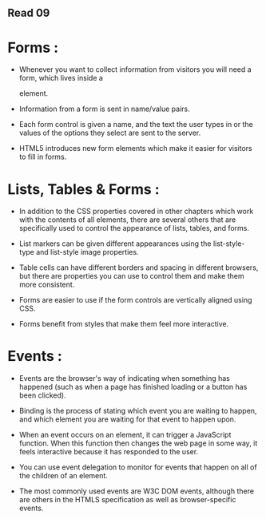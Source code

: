 ## Read 09

# Forms :

* Whenever you want to collect information from
visitors you will need a form, which lives inside a<form> element.

* Information from a form is sent in name/value pairs.

* Each form control is given a name, and the text the
user types in or the values of the options they select
are sent to the server.

* HTML5 introduces new form elements which make it
easier for visitors to fill in forms.

# Lists, Tables & Forms :

* In addition to the CSS properties covered in other
chapters which work with the contents of all elements,
there are several others that are specifically used to
control the appearance of lists, tables, and forms.

* List markers can be given different appearances
using the list-style-type and list-style image
properties.

* Table cells can have different borders and spacing in
different browsers, but there are properties you can
use to control them and make them more consistent. 

* Forms are easier to use if the form controls are
vertically aligned using CSS.

* Forms benefit from styles that make them feel more
interactive.

# Events :

* Events are the browser's way of indicating when
something has happened (such as when a page has
finished loading or a button has been clicked). 

* Binding is the process of stating which event you are
waiting to happen, and which element you are waiting
for that event to happen upon. 

* When an event occurs on an element, it can trigger a
JavaScript function. When this function then changes
the web page in some way, it feels interactive because
it has responded to the user. 

* You can use event delegation to monitor for events
that happen on all of the children of an element. 


* The most commonly used events are W3C DOM
events, although there are others in the HTMLS
specification as well as browser-specific events. 
